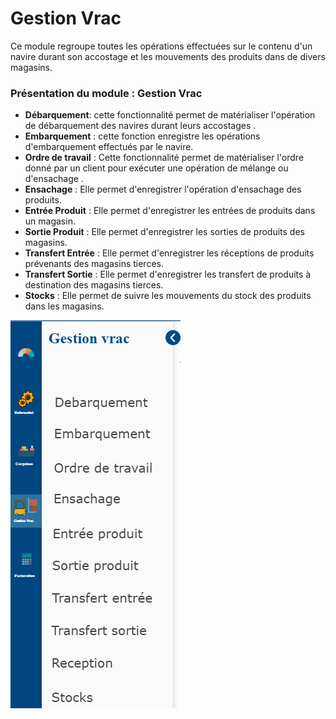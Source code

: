 # Gestion Vrac

Ce module regroupe toutes les opérations effectuées sur le contenu d'un navire durant son accostage et les mouvements des produits dans de divers magasins.

### **Présentation du module : Gestion Vrac**

* **Débarquement**: cette fonctionnalité permet de matérialiser l'opération de débarquement des navires durant leurs accostages .
* **Embarquement** : cette fonction enregistre les opérations d'embarquement effectués par le navire.
* **Ordre de travail** : Cette fonctionnalité permet de matérialiser l'ordre donné par un client pour exécuter une opération de mélange ou d'ensachage  .
* **Ensachage** : Elle permet d'enregistrer l'opération d'ensachage des produits.
* **Entrée Produit** : Elle permet d'enregistrer les entrées de produits dans un magasin.
* **Sortie Produit** : Elle permet d'enregistrer les sorties de produits des magasins.
* **Transfert Entrée** : Elle permet d'enregistrer les réceptions de produits prévenants des magasins tierces.
* **Transfert Sortie** : Elle permet d'enregistrer les transfert de produits à destination des magasins tierces.
* **Stocks** : Elle permet de suivre les mouvements du stock des produits dans les magasins.

![](../../.gitbook/assets/moduleGestionVrac.PNG)
